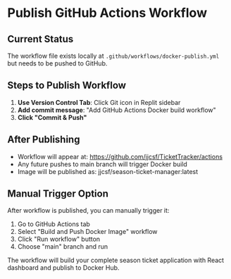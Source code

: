 # Publish GitHub Actions Workflow

## Current Status
The workflow file exists locally at `.github/workflows/docker-publish.yml` but needs to be pushed to GitHub.

## Steps to Publish Workflow

1. **Use Version Control Tab**: Click Git icon in Replit sidebar
2. **Add commit message**: "Add GitHub Actions Docker build workflow"
3. **Click "Commit & Push"**

## After Publishing
- Workflow will appear at: https://github.com/jjcsf/TicketTracker/actions
- Any future pushes to main branch will trigger Docker build
- Image will be published as: jjcsf/season-ticket-manager:latest

## Manual Trigger Option
After workflow is published, you can manually trigger it:
1. Go to GitHub Actions tab
2. Select "Build and Push Docker Image" workflow
3. Click "Run workflow" button
4. Choose "main" branch and run

The workflow will build your complete season ticket application with React dashboard and publish to Docker Hub.